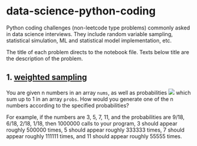 # data-science-python-coding

Python coding challenges (non-leetcode type problems) commonly asked in data science interviews. 
They include random variable sampling, statistical simulation, ML and statistical model implementation, etc.


The title of each problem directs to the notebook file. Texts below title are the description of the problem.

## 1. [weighted sampling](/solutions/weighted_sampling.ipynb)

You are given n numbers in an array `nums`, as well as probabilities <img src="https://render.githubusercontent.com/render/math?math=p_0, p_1, ..., p_{n-1}"> which sum up to 1 in an array `probs`. How would you generate one of the n numbers according to the specified probabilities?

For example, if the numbers are 3, 5, 7, 11, and the probabilities are 9/18, 6/18, 2/18, 1/18, then 1000000 calls to your program, 3 should appear roughly 500000 times, 5 should appear roughly 333333 times, 7 should appear roughly 111111 times, and 11 should appear roughly 55555 times.
